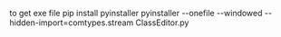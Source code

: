 to get exe file
pip install pyinstaller
pyinstaller --onefile --windowed --hidden-import=comtypes.stream ClassEditor.py
